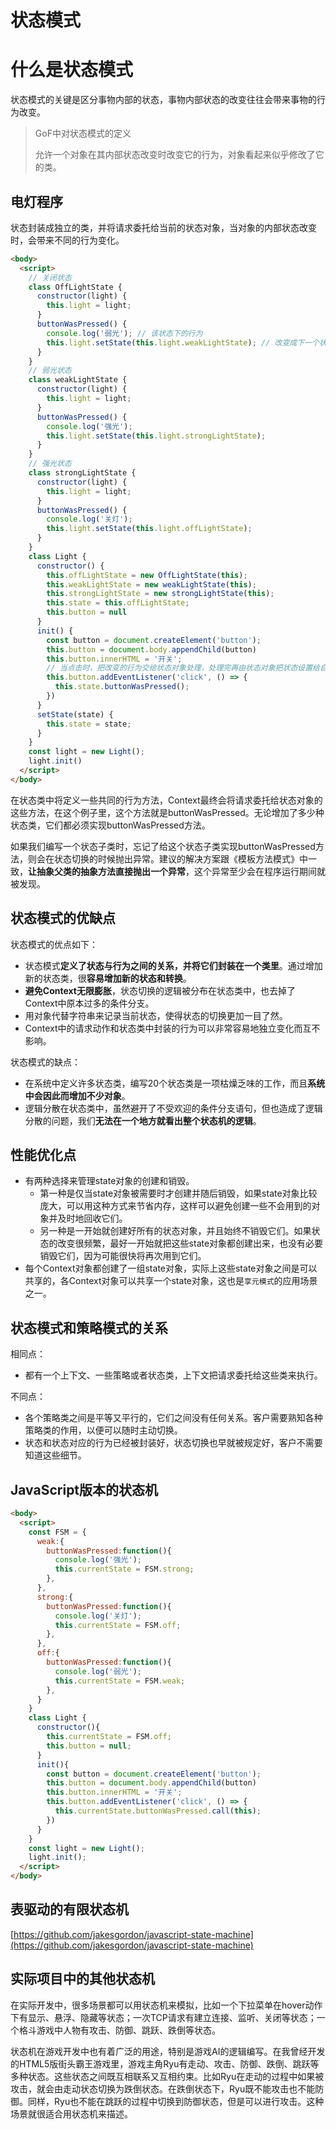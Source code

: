 # 状态模式

# 什么是状态模式

状态模式的关键是区分事物内部的状态，事物内部状态的改变往往会带来事物的行为改变。

> GoF中对状态模式的定义
> 
> 允许一个对象在其内部状态改变时改变它的行为，对象看起来似乎修改了它的类。

## 电灯程序

状态封装成独立的类，并将请求委托给当前的状态对象，当对象的内部状态改变时，会带来不同的行为变化。

```html
<body>
  <script>
    // 关闭状态
    class OffLightState {
      constructor(light) {
        this.light = light;
      }
      buttonWasPressed() {
        console.log('弱光'); // 该状态下的行为
        this.light.setState(this.light.weakLightState); // 改变成下一个状态
      }
    }
    // 弱光状态
    class weakLightState {
      constructor(light) {
        this.light = light;
      }
      buttonWasPressed() {
        console.log('强光');
        this.light.setState(this.light.strongLightState);
      }
    }
    // 强光状态
    class strongLightState {
      constructor(light) {
        this.light = light;
      }
      buttonWasPressed() {
        console.log('关灯');
        this.light.setState(this.light.offLightState);
      }
    }
    class Light {
      constructor() {
        this.offLightState = new OffLightState(this);
        this.weakLightState = new weakLightState(this);
        this.strongLightState = new strongLightState(this);
        this.state = this.offLightState;
        this.button = null
      }
      init() {
        const button = document.createElement('button');
        this.button = document.body.appendChild(button)
        this.button.innerHTML = '开关';
        // 当点击时，把改变的行为交给状态对象处理，处理完再由状态对象把状态设置给自己
        this.button.addEventListener('click', () => {
          this.state.buttonWasPressed();
        })
      }
      setState(state) {
        this.state = state;
      }
    }
    const light = new Light();
    light.init()
  </script>
</body>
```

在状态类中将定义一些共同的行为方法，Context最终会将请求委托给状态对象的这些方法，在这个例子里，这个方法就是buttonWasPressed。无论增加了多少种状态类，它们都必须实现buttonWasPressed方法。

如果我们编写一个状态子类时，忘记了给这个状态子类实现buttonWasPressed方法，则会在状态切换的时候抛出异常。建议的解决方案跟《模板方法模式》中一致，**让抽象父类的抽象方法直接抛出一个异常**，这个异常至少会在程序运行期间就被发现。

## 状态模式的优缺点

状态模式的优点如下：

- 状态模式**定义了状态与行为之间的关系，并将它们封装在一个类里**。通过增加新的状态类，很**容易增加新的状态和转换**。
- **避免Context无限膨胀**，状态切换的逻辑被分布在状态类中，也去掉了Context中原本过多的条件分支。
- 用对象代替字符串来记录当前状态，使得状态的切换更加一目了然。
- Context中的请求动作和状态类中封装的行为可以非常容易地独立变化而互不影响。

状态模式的缺点：

- 在系统中定义许多状态类，编写20个状态类是一项枯燥乏味的工作，而且**系统中会因此而增加不少对象**。
- 逻辑分散在状态类中，虽然避开了不受欢迎的条件分支语句，但也造成了逻辑分散的问题，我们**无法在一个地方就看出整个状态机的逻辑**。

## 性能优化点

- 有两种选择来管理state对象的创建和销毁。
	- 第一种是仅当state对象被需要时才创建并随后销毁，如果state对象比较庞大，可以用这种方式来节省内存，这样可以避免创建一些不会用到的对象并及时地回收它们。
	- 另一种是一开始就创建好所有的状态对象，并且始终不销毁它们。如果状态的改变很频繁，最好一开始就把这些state对象都创建出来，也没有必要销毁它们，因为可能很快将再次用到它们。
- 每个Context对象都创建了一组state对象，实际上这些state对象之间是可以共享的，各Context对象可以共享一个state对象，这也是`享元模式`的应用场景之一。

## 状态模式和策略模式的关系

相同点：
- 都有一个上下文、一些策略或者状态类，上下文把请求委托给这些类来执行。

不同点：
- 各个策略类之间是平等又平行的，它们之间没有任何关系。客户需要熟知各种策略类的作用，以便可以随时主动切换。
- 状态和状态对应的行为已经被封装好，状态切换也早就被规定好，客户不需要知道这些细节。

## JavaScript版本的状态机

```html
<body>
  <script>
    const FSM = {
      weak:{
        buttonWasPressed:function(){
          console.log('强光');
          this.currentState = FSM.strong;
        },
      },
      strong:{
        buttonWasPressed:function(){
          console.log('关灯');
          this.currentState = FSM.off;
        },
      },
      off:{
        buttonWasPressed:function(){
          console.log('弱光');
          this.currentState = FSM.weak;
        },
      }
    }
    class Light {
      constructor(){
        this.currentState = FSM.off;
        this.button = null;
      }
      init(){
        const button = document.createElement('button');
        this.button = document.body.appendChild(button)
        this.button.innerHTML = '开关';
        this.button.addEventListener('click', () => {
          this.currentState.buttonWasPressed.call(this);
        })
      }
    }
    const light = new Light();
    light.init();
  </script>
</body>
```

## 表驱动的有限状态机

[https://github.com/jakesgordon/javascript-state-machine](https://github.com/jakesgordon/javascript-state-machine)

## 实际项目中的其他状态机

在实际开发中，很多场景都可以用状态机来模拟，比如一个下拉菜单在hover动作下有显示、悬浮、隐藏等状态；一次TCP请求有建立连接、监听、关闭等状态；一个格斗游戏中人物有攻击、防御、跳跃、跌倒等状态。

状态机在游戏开发中也有着广泛的用途，特别是游戏AI的逻辑编写。在我曾经开发的HTML5版街头霸王游戏里，游戏主角Ryu有走动、攻击、防御、跌倒、跳跃等多种状态。这些状态之间既互相联系又互相约束。比如Ryu在走动的过程中如果被攻击，就会由走动状态切换为跌倒状态。在跌倒状态下，Ryu既不能攻击也不能防御。同样，Ryu也不能在跳跃的过程中切换到防御状态，但是可以进行攻击。这种场景就很适合用状态机来描述。
